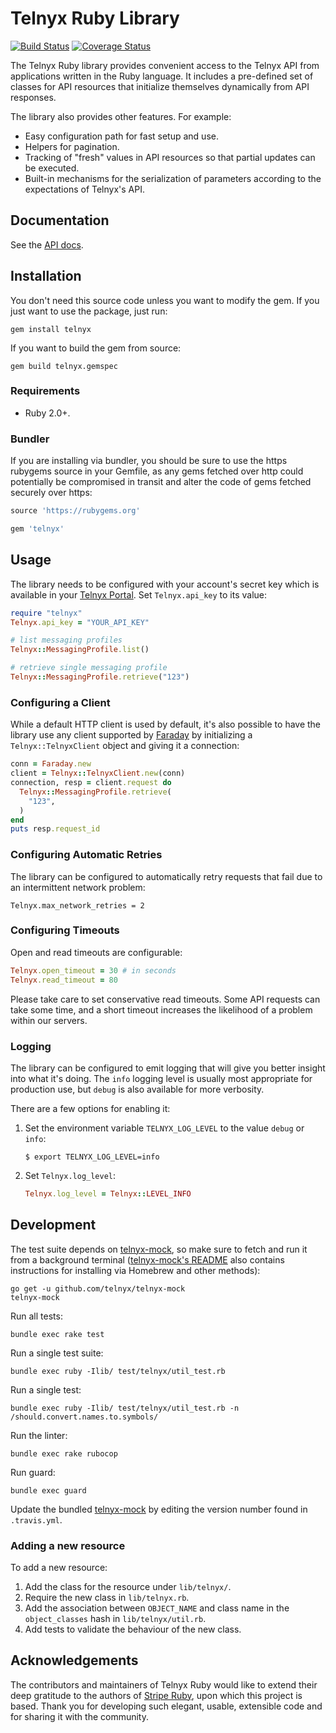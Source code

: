 # Telnyx Ruby Library

[![Build Status](https://travis-ci.org/team-telnyx/telnyx-ruby.svg?branch=master)](https://travis-ci.org/telnyx/telnyx-ruby)
[![Coverage Status](https://coveralls.io/repos/github/team-telnyx/telnyx-ruby/badge.svg?branch=master)](https://coveralls.io/github/telnyx/telnyx-ruby?branch=master)

The Telnyx Ruby library provides convenient access to the Telnyx API from
applications written in the Ruby language. It includes a pre-defined set of
classes for API resources that initialize themselves dynamically from API
responses.

The library also provides other features. For example:

* Easy configuration path for fast setup and use.
* Helpers for pagination.
* Tracking of "fresh" values in API resources so that partial updates can be
  executed.
* Built-in mechanisms for the serialization of parameters according to the
  expectations of Telnyx's API.

## Documentation

See the [API docs](https://developers.telnyx.com/docs/api/v2/overview).

## Installation

You don't need this source code unless you want to modify the gem. If you just
want to use the package, just run:

    gem install telnyx

If you want to build the gem from source:

    gem build telnyx.gemspec

### Requirements

* Ruby 2.0+.

### Bundler

If you are installing via bundler, you should be sure to use the https rubygems
source in your Gemfile, as any gems fetched over http could potentially be
compromised in transit and alter the code of gems fetched securely over https:

``` ruby
source 'https://rubygems.org'

gem 'telnyx'
```

## Usage

The library needs to be configured with your account's secret key which is
available in your [Telnyx Portal][api-keys]. Set `Telnyx.api_key` to its
value:

``` ruby
require "telnyx"
Telnyx.api_key = "YOUR_API_KEY"

# list messaging profiles
Telnyx::MessagingProfile.list()

# retrieve single messaging profile
Telnyx::MessagingProfile.retrieve("123")
```

### Configuring a Client

While a default HTTP client is used by default, it's also possible to have the
library use any client supported by [Faraday][faraday] by initializing a
`Telnyx::TelnyxClient` object and giving it a connection:

``` ruby
conn = Faraday.new
client = Telnyx::TelnyxClient.new(conn)
connection, resp = client.request do
  Telnyx::MessagingProfile.retrieve(
    "123",
  )
end
puts resp.request_id
```

### Configuring Automatic Retries

The library can be configured to automatically retry requests that fail due to
an intermittent network problem:

    Telnyx.max_network_retries = 2

### Configuring Timeouts

Open and read timeouts are configurable:

```ruby
Telnyx.open_timeout = 30 # in seconds
Telnyx.read_timeout = 80
```

Please take care to set conservative read timeouts. Some API requests can take
some time, and a short timeout increases the likelihood of a problem within our
servers.

### Logging

The library can be configured to emit logging that will give you better insight
into what it's doing. The `info` logging level is usually most appropriate for
production use, but `debug` is also available for more verbosity.

There are a few options for enabling it:

1. Set the environment variable `TELNYX_LOG_LEVEL` to the value `debug` or `info`:
   ```
   $ export TELNYX_LOG_LEVEL=info
   ```

2. Set `Telnyx.log_level`:
   ``` ruby
   Telnyx.log_level = Telnyx::LEVEL_INFO
   ```

## Development

The test suite depends on [telnyx-mock], so make sure to fetch and run it from a
background terminal ([telnyx-mock's README][telnyx-mock] also contains
instructions for installing via Homebrew and other methods):

    go get -u github.com/telnyx/telnyx-mock
    telnyx-mock

Run all tests:

    bundle exec rake test

Run a single test suite:

    bundle exec ruby -Ilib/ test/telnyx/util_test.rb

Run a single test:

    bundle exec ruby -Ilib/ test/telnyx/util_test.rb -n /should.convert.names.to.symbols/

Run the linter:

    bundle exec rake rubocop

Run guard:

    bundle exec guard

Update the bundled [telnyx-mock] by editing the version number found in
`.travis.yml`.

### Adding a new resource

To add a new resource:

1. Add the class for the resource under `lib/telnyx/`.
2. Require the new class in `lib/telnyx.rb`.
3. Add the association between `OBJECT_NAME` and class name in the `object_classes` hash in `lib/telnyx/util.rb`.
4. Add tests to validate the behaviour of the new class.

## Acknowledgements

The contributors and maintainers of Telnyx Ruby would like to extend their deep gratitude to the
authors of [Stripe Ruby](https://github.com/stripe/stripe-ruby), upon which
this project is based. Thank you for developing such elegant, usable, extensible code
and for sharing it with the community.

[api-keys]: https://portal.telnyx.com/#/app/auth/v2
[faraday]: https://github.com/lostisland/faraday
[telnyx-mock]: https://github.com/telnyx/telnyx-mock
